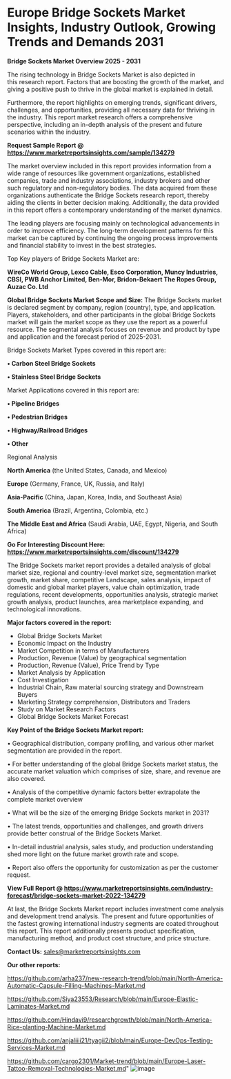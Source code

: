 # Europe Bridge Sockets Market Insights, Industry Outlook, Growing Trends and Demands 2031

<Strong> Bridge Sockets Market Overview 2025 - 2031</strong>

The rising technology in Bridge Sockets Market is also depicted in this research report. Factors that are boosting the growth of the market, and giving a positive push to thrive in the global market is explained in detail.

Furthermore, the report highlights on emerging trends, significant drivers, challenges, and opportunities, providing all necessary data for thriving in the industry. This report market research offers a comprehensive perspective, including an in-depth analysis of the present and future scenarios within the industry.

<strong>Request Sample Report @ <a href=https://www.marketreportsinsights.com/sample/134279>https://www.marketreportsinsights.com/sample/134279</a></strong>

The market overview included in this report provides information from a wide range of resources like government organizations, established companies, trade and industry associations, industry brokers and other such regulatory and non-regulatory bodies. The data acquired from these organizations authenticate the Bridge Sockets research report, thereby aiding the clients in better decision making. Additionally, the data provided in this report offers a contemporary understanding of the market dynamics.

The leading players are focusing mainly on technological advancements in order to improve efficiency. The long-term development patterns for this market can be captured by continuing the ongoing process improvements and financial stability to invest in the best strategies.

Top Key players of Bridge Sockets Market are:

<strong>WireCo World Group, Lexco Cable, Esco Corporation, Muncy Industries, CBSI, PWB Anchor Limited, Ben-Mor, Bridon-Bekaert The Ropes Group, Auzac Co. Ltd</strong>

<strong><b>Global Bridge Sockets Market Scope and Size:</b></strong>
The Bridge Sockets market is declared segment by company, region (country), type, and application. Players, stakeholders, and other participants in the global Bridge Sockets market will gain the market scope as they use the report as a powerful resource. The segmental analysis focuses on revenue and product by type and application and the forecast period of 2025-2031.

Bridge Sockets Market Types covered in this report are:

<strong>• Carbon Steel Bridge Sockets

• Stainless Steel Bridge Sockets</strong>

Market Applications covered in this report are:

<strong>• Pipeline Bridges

• Pedestrian Bridges

• Highway/Railroad Bridges

• Other</strong> 

Regional Analysis

<strong>North America</strong> (the United States, Canada, and Mexico)

<strong>Europe</strong> (Germany, France, UK, Russia, and Italy)

<strong>Asia-Pacific</strong> (China, Japan, Korea, India, and Southeast Asia)

<strong>South America</strong> (Brazil, Argentina, Colombia, etc.)

<strong>The Middle East and Africa</strong> (Saudi Arabia, UAE, Egypt, Nigeria, and South Africa)

<strong>Go For Interesting Discount Here: <a href=https://www.marketreportsinsights.com/discount/134279>https://www.marketreportsinsights.com/discount/134279</a></strong>

The Bridge Sockets market report provides a detailed analysis of global market size, regional and country-level market size, segmentation market growth, market share, competitive Landscape, sales analysis, impact of domestic and global market players, value chain optimization, trade regulations, recent developments, opportunities analysis, strategic market growth analysis, product launches, area marketplace expanding, and technological innovations.

<strong><b>Major factors covered in the report:</b></strong>
<ul>
  <li>Global Bridge Sockets Market </li>
  <li>Economic Impact on the Industry</li>
  <li>Market Competition in terms of Manufacturers</li>
  <li>Production, Revenue (Value) by geographical segmentation</li>
  <li>Production, Revenue (Value), Price Trend by Type</li>
  <li>Market Analysis by Application</li>
  <li>Cost Investigation</li>
  <li>Industrial Chain, Raw material sourcing strategy and Downstream Buyers</li>
  <li>Marketing Strategy comprehension, Distributors and Traders</li>
  <li>Study on Market Research Factors</li>
  <li>Global Bridge Sockets Market Forecast</li>
</ul>

<strong><b>Key Point of the Bridge Sockets Market report:</b></strong>

• Geographical distribution, company profiling, and various other market segmentation are provided in the report.

• For better understanding of the global Bridge Sockets market status, the accurate market valuation which comprises of size, share, and revenue are also covered.

• Analysis of the competitive dynamic factors better extrapolate the complete market overview

• What will be the size of the emerging Bridge Sockets market in 2031?

• The latest trends, opportunities and challenges, and growth drivers provide better construal of the Bridge Sockets Market.

• In-detail industrial analysis, sales study, and production understanding shed more light on the future market growth rate and scope.

• Report also offers the opportunity for customization as per the customer request.

<strong><b>View Full Report @ <a href=https://www.marketreportsinsights.com/industry-forecast/bridge-sockets-market-2022-134279>https://www.marketreportsinsights.com/industry-forecast/bridge-sockets-market-2022-134279</a></b></strong>


At last, the Bridge Sockets Market report includes investment come analysis and development trend analysis. The present and future opportunities of the fastest growing international industry segments are coated throughout this report. This report additionally presents product specification, manufacturing method, and product cost structure, and price structure.

<strong>Contact Us:</strong>
sales@marketreportsinsights.com

<strong>Our other reports:</strong>

<a href=https://github.com/arha237/new-research-trend/blob/main/North-America-Automatic-Capsule-Filling-Machines-Market.md>https://github.com/arha237/new-research-trend/blob/main/North-America-Automatic-Capsule-Filling-Machines-Market.md</a>

<a href=https://github.com/Siya23553/Research/blob/main/Europe-Elastic-Laminates-Market.md>https://github.com/Siya23553/Research/blob/main/Europe-Elastic-Laminates-Market.md</a>

<a href=https://github.com/Hindavi9/researchgrowth/blob/main/North-America-Rice-planting-Machine-Market.md>https://github.com/Hindavi9/researchgrowth/blob/main/North-America-Rice-planting-Machine-Market.md</a>

<a href=https://github.com/anjaliiii21/tyagii2/blob/main/Europe-DevOps-Testing-Services-Market.md>https://github.com/anjaliiii21/tyagii2/blob/main/Europe-DevOps-Testing-Services-Market.md</a>

<a href=https://github.com/cargo2301/Market-trend/blob/main/Europe-Laser-Tattoo-Removal-Technologies-Market.md>https://github.com/cargo2301/Market-trend/blob/main/Europe-Laser-Tattoo-Removal-Technologies-Market.md</a>"
![image](https://github.com/user-attachments/assets/b31b4985-d4fc-42bb-8a4c-0c8b7ccd369e)
